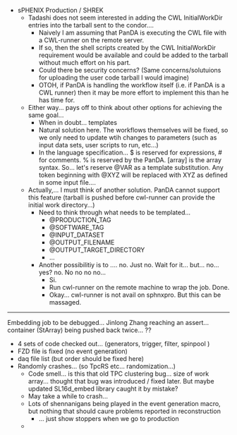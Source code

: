 - sPHENIX Production / SHREK
	- Tadashi does not seem interested in adding the CWL InitialWorkDir entries into the tarball sent to the condor.... 
		- Naively I am assuming that PanDA is executing the CWL file with a CWL-runner on the remote server. 
		-  If so, then the shell scripts created by the CWL InitialWorkDir requirement would be available and could be added to the tarball without much effort on his part.
		-  Could there be security concerns?  (Same concerns/solutuions for uploading the user code tarball I would imagine)
		-  OTOH, if PanDA is handling the workflow itself (i.e. if PanDA is a CWL runner) then it may be more effort to implement this than he has time for.
	- Either way... pays off to think about other options for achieving the same goal...
		- When in doubt... templates
		- Natural solution here.  The workflows themselves will be fixed, so we only need to update wtih changes to parameters (such as input data sets, user scripts to run, etc...)
		- In the language specification... $ is reserved for expressions, # for comments.  % is reserved by the PanDA.  [array] is the array syntax.  So... let's reserve @VAR as a template substitution.  Any token beginning with @XYZ will be replaced with XYZ as defined in some input file....  
	- Actually,... I must think of another solution.  PanDA cannot support this feature (tarball is pushed before cwl-runner can provide the initial work directory...)
		- Need to think through what needs to be templated...
			- @PRODUCTION_TAG
			- @SOFTWARE_TAG
			- @INPUT_DATASET
			- @OUTPUT_FILENAME
			- @OUTPUT_TARGET_DIRECTORY
			- ...
		- Another possibilitiy is to .... no.  Just no.  Wait for it... but... no... yes?  no.  No no no no...
			- Si.
			- Run cwl-runner on the remote machine to wrap the job.  Done.
			- Okay... cwl-runner is not avail on sphnxpro.  But this can be massaged.

---

Embedding job to be debugged... Jinlong Zhang reaching an assert... container (StArray) being pushed back twice... ??  
- 4 sets of code checked out... (generators, trigger, filter, spinpool )
- FZD file is fixed (no event generation)
- daq file list (but order should be fixed here)
- Randomly crashes... (so TpcRS etc... randomization...)  
	- Code smell... is this that old TPC clustering bug... size of work array... thought that bug was introduced / fixed later.  But maybe updated SL16d_embed library caught it by mistake?
	- May take a while to crash...
	- Lots of shennanigans being played in the event generation macro, but nothing that should caure problems reported in reconstruction
		- ... just show stoppers when we go to production
	- 



